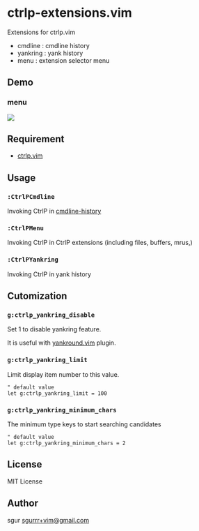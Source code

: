ctrlp-extensions.vim
====================

Extensions for ctrlp.vim

- cmdline : cmdline history
- yankring : yank history
- menu : extension selector menu

Demo
----

### menu

![](https://dl.dropboxusercontent.com/u/175488/Screenshots/github.com/ctrlp-extensions.vim/CtrlPMenu.gif)

Requirement
-----------

- [ctrlp.vim](https://github.com/ctrlpvim/ctrlp.vim)

Usage
-----

### `:CtrlPCmdline`
  Invoking CtrlP in [cmdline-history](http://vimdoc.sourceforge.net/htmldoc/cmdline.html#cmdline-history)
### `:CtrlPMenu`
  Invoking CtrlP in CtrlP extensions (including files, buffers, mrus,)
### `:CtrlPYankring`
  Invoking CtrlP in yank history

Cutomization
------------

### `g:ctrlp_yankring_disable`

Set 1 to disable yankring feature.

It is useful with [yankround.vim](https://github.com/LeafCage/yankround.vim) plugin.

### `g:ctrlp_yankring_limit`

Limit display item number to this value.

```vim
" default value
let g:ctrlp_yankring_limit = 100
```

### `g:ctrlp_yankring_minimum_chars`

The minimum type keys to start searching candidates

```vim
" default value
let g:ctrlp_yankring_minimum_chars = 2
```

License
-------

MIT License

Author
------

sgur <sgurrr+vim@gmail.com>
